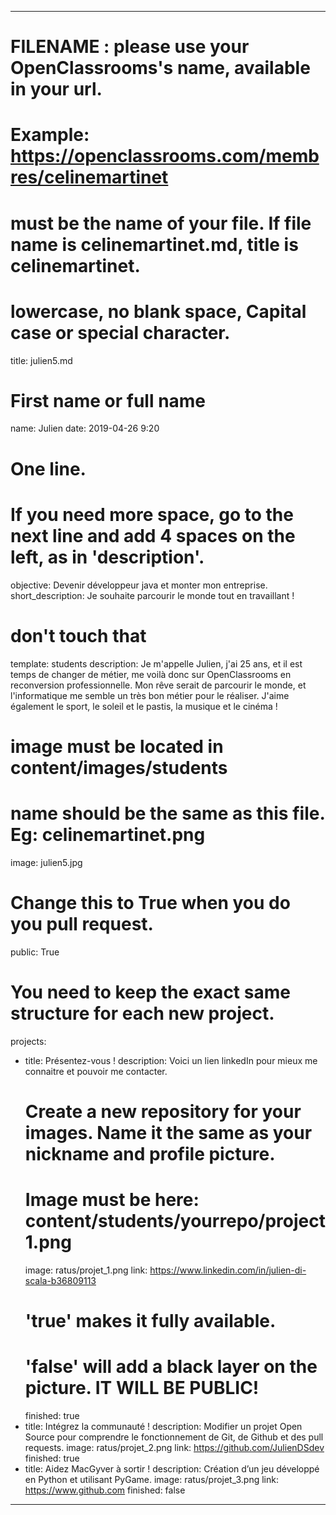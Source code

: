 ﻿---

# FILENAME : please use your OpenClassrooms's name, available in your url.
# Example: https://openclassrooms.com/membres/celinemartinet
# must be the name of your file. If file name is celinemartinet.md, title is celinemartinet.
# lowercase, no blank space, Capital case or special character.
title: julien5.md

# First name or full name
name: Julien
date: 2019-04-26 9:20

# One line.
# If you need more space, go to the next line and add 4 spaces on the left, as in 'description'.
objective: Devenir développeur java et monter mon entreprise.
short_description: Je souhaite parcourir le monde tout en travaillant !

# don't touch that
template: students
description:
    Je m'appelle Julien, j'ai 25 ans, et il est temps de changer de métier, me voilà
	donc sur OpenClassrooms en reconversion professionnelle. Mon rêve serait de parcourir le monde,
	et l'informatique me semble un très bon métier pour le réaliser.
	J'aime également le sport, le soleil et le pastis, la musique et le cinéma !

# image must be located in content/images/students
# name should be the same as this file. Eg: celinemartinet.png
image: julien5.jpg

# Change this to True when you do you pull request.
public: True

# You need to keep the exact same structure for each new project.
projects:
  - title: Présentez-vous !
    description: Voici un lien linkedIn pour mieux me connaitre et pouvoir me contacter.
    # Create a new repository for your images. Name it the same as your nickname and profile picture.
    # Image must be here: content/students/yourrepo/project1.png
    image: ratus/projet_1.png
    link: https://www.linkedin.com/in/julien-di-scala-b36809113
    # 'true' makes it fully available.
    # 'false' will add a black layer on the picture. IT WILL BE PUBLIC!
    finished: true
  - title: Intégrez la communauté !
    description: Modifier un projet Open Source pour comprendre le fonctionnement de Git, de Github et des pull requests. 
    image: ratus/projet_2.png
    link: https://github.com/JulienDSdev
    finished: true
  - title: Aidez MacGyver à sortir !
    description: Création d’un jeu développé en Python et utilisant PyGame.
    image: ratus/projet_3.png
    link: https://www.github.com
    finished: false
---
